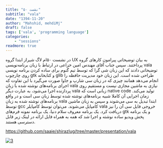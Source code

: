 ```yaml
---
title: "نشست ۵۰"
subtitle: "vala"
date: "1394-11-20"
author: "Mahshid, mehdiMj"
draft: false
tags: ['vala', 'programming language']
categories:
    - "sessions"
readmore: true
---
```

در نشست ۵۰ام لاگ شیراز ابتدا گروه UX به بیان توضیحاتی پیرامون کارهای گروه پرداختند. سپس جناب آقای مهندس امین خزاعی در ارتباط با زبان برنامه‌نویسی vala توضیحاتی دادند که این زبان شی گرا که توسط تیم گنوم برای ساده کردن برنامه نویسی روی چارچوب gtk و کتابخانه glib طراحی شده است. این زبان خود مدیریت حافظه را انجام می‌دهد همانند چیزی که در زبان سی شارپ و جاوا صورت می‌گیرد با این تفاوت که اجرای برنامه‌های نوشته شده با زبان vala نیازی به ماشین مجازی نیست و مستقیم روی پردازنده اجرا می‌شود، به عبارت دیگر vala زبانی است که native code تولید می‌کند. زمان اجرایی آن کاملا شبیه برنامه‌های نوشته شده توسط زبان سی است و در واقع برنامه‌های نوشته شده به زبان vala ابتدا تبدیل به سی می‌شوند و سپس به زبان ماشین توسط gcc کامپایل می‌شوند. می‌توان توسط کامپایلر vala خروجی فایل سی آن را نیز دریافت کرد. یک برنامه معروف سلام دنیا، یک برنامه نمونه فرم‌های gtk و یک برنامه پخش ویدیو ساده نوشته و اجرا شد که همه به همراه فایل ارائه در لینک زیر قابل دسترسی هستند.

<https://github.com/saaie/shirazlug/tree/master/presentation/vala>

[![3](/img/a45f4a2e-fdbb-11e6-86dd-a088b4d860141488289303.9799147.jpeg)](/img/a45f4a2e-fdbb-11e6-86dd-a088b4d860141488289303.9799147.jpeg)
